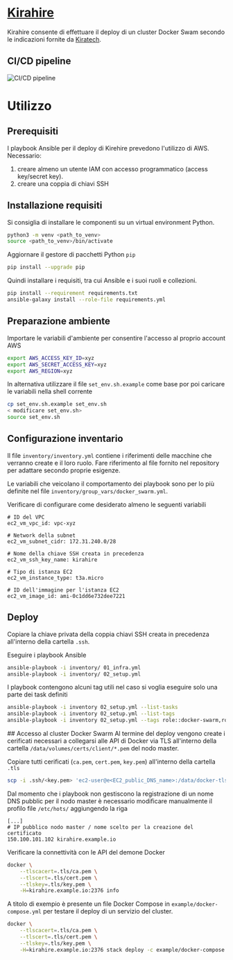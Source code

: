 # [Kirahire](#kirahire)

Kirahire consente di effettuare il deploy di un cluster Docker Swam secondo le indicazioni fornite da [Kiratech](https://www.kiratech.it/).


## CI/CD pipeline
![CI/CD pipeline](https://github.com/pandvan/kirahire/actions/workflows/molecule.yml/badge.svg)


# Utilizzo

## Prerequisiti

I playbook Ansible per il deploy di Kirehire prevedono l'utilizzo di AWS.
Necessario:
1. creare almeno un utente IAM con accesso programmatico (access key/secret key).
1. creare una coppia di chiavi SSH


## Installazione requisiti
Si consiglia di installare le componenti su un virtual environment Python.

```bash
python3 -m venv <path_to_venv>
source <path_to_venv>/bin/activate
```

Aggiornare il gestore di pacchetti Python `pip`

```bash
pip install --upgrade pip
```

Quindi installare i requisiti, tra cui Ansible e i suoi ruoli e collezioni.

```bash
pip install --requirement requirements.txt
ansible-galaxy install --role-file requirements.yml
```


## Preparazione ambiente
Importare le variabili d'ambiente per consentire l'accesso al proprio account AWS

```bash
export AWS_ACCESS_KEY_ID=xyz
export AWS_SECRET_ACCESS_KEY=xyz
export AWS_REGION=xyz
```

In alternativa utilizzare il file `set_env.sh.example` come base por poi caricare le variabili nella shell corrente

```bash
cp set_env.sh.example set_env.sh
< modificare set_env.sh>
source set_env.sh
```


## Configurazione inventario
Il file `inventory/inventory.yml` contiene i riferimenti delle macchine che verranno create e il loro ruolo.
Fare riferimento al file fornito nel repository per adattare secondo proprie esigenze.

Le variabili che veicolano il comportamento dei playbook sono per lo più definite nel file `inventory/group_vars/docker_swarm.yml`.

Verificare di configurare come desiderato almeno le seguenti variabili

```
# ID del VPC
ec2_vm_vpc_id: vpc-xyz

# Network della subnet
ec2_vm_subnet_cidr: 172.31.240.0/28

# Nome della chiave SSH creata in precedenza
ec2_vm_ssh_key_name: kirahire

# Tipo di istanza EC2
ec2_vm_instance_type: t3a.micro

# ID dell'immagine per l'istanza EC2
ec2_vm_image_id: ami-0c1dd6e732dee7221
```


## Deploy
Copiare la chiave privata della coppia chiavi SSH creata in precedenza all'interno della cartella `.ssh`.

Eseguire i playbook Ansible

```bash
ansible-playbook -i inventory/ 01_infra.yml
ansible-playbook -i inventory/ 02_setup.yml
```

I playbook contengono alcuni tag utili nel caso si voglia eseguire solo una parte dei task definiti

```bash
ansible-playbook -i inventory 02_setup.yml --list-tasks
ansible-playbook -i inventory 02_setup.yml --list-tags
ansible-playbook -i inventory 02_setup.yml --tags role::docker-swarm,role::docker_tls
```


## Accesso al cluster Docker Swarm
Al termine del deploy vengono create i cerificati necessari a collegarsi alle API di Docker via TLS all'interno della cartella `/data/volumes/certs/client/*.pem` del nodo master.

Copiare tutti cerificati (`ca.pem`, `cert.pem`, `key.pem`) all'interno della cartella `.tls`

```bash
scp -i .ssh/<key.pem> 'ec2-user@e<EC2_public_DNS_name>:/data/docker-tls/volumes/certs/client/*.pem' .tls/
```

Dal momento che i playbook non gestiscono la registrazione di un nome DNS pubblic per il nodo master è necessario modificare manualmente il profilo file `/etc/hots/` aggiungendo la riga

```
[...]
# IP pubblico nodo master / nome scelto per la creazione del certificato
150.100.101.102 kirahire.example.io
```

Verificare la connettività con le API del demone Docker

```bash
docker \
    --tlscacert=.tls/ca.pem \
    --tlscert=.tls/cert.pem \
    --tlskey=.tls/key.pem \
    -H=kirahire.example.io:2376 info
```

A titolo di exempio è presente un file Docker Compose in `example/docker-compose.yml` per testare il deploy di un servizio del cluster.

```bash
docker \
    --tlscacert=.tls/ca.pem \
    --tlscert=.tls/cert.pem \
    --tlskey=.tls/key.pem \
    -H=kirahire.example.io:2376 stack deploy -c example/docker-compose.yml test
```
